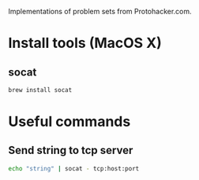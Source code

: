 Implementations of problem sets from Protohacker.com.

# Install tools (MacOS X)

## socat
```bash
brew install socat
```

# Useful commands

## Send string to tcp server
```bash
echo "string" | socat - tcp:host:port
```
